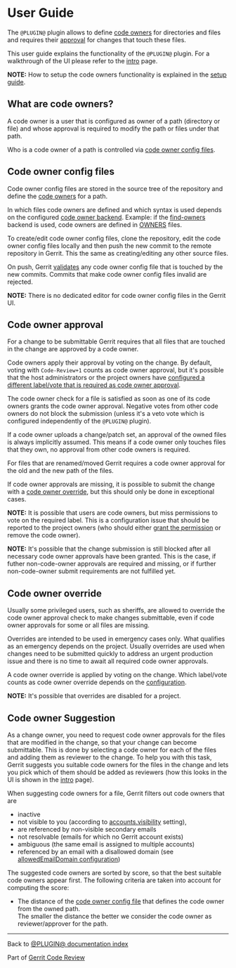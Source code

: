 # User Guide

The `@PLUGIN@` plugin allows to define [code owners](#codeOwners) for
directories and files and requires their [approval](#codeOwnerApproval) for
changes that touch these files.

This user guide explains the functionality of the `@PLUGIN@` plugin. For a
walkthrough of the UI please refer to the [intro](how-to-use.html) page.

**NOTE:** How to setup the code owners functionality is explained in the
[setup guide](setup-guide.html).

## <a id="codeOwners">What are code owners?

A code owner is a user that is configured as owner of a path (directory or file)
and whose approval is required to modify the path or files under that path.

Who is a code owner of a path is controlled via [code owner config
files](#codeOwnerConfigFiles).

## <a id="codeOwnerConfigFiles">Code owner config files

Code owner config files are stored in the source tree of the repository and
define the [code owners](#codeOwners) for a path.

In which files code owners are defined and which syntax is used depends on the
configured [code owner backend](backends.html). Example: if the
[find-owners](backend-find-owners.html) backend is used, code owners are defined
in [OWNERS](backend-find-owners.html#syntax) files.

To create/edit code owner config files, clone the repository, edit the code
owner config files locally and then push the new commit to the remote repository
in Gerrit. This the same as creating/editing any other source files.

On push, Gerrit [validates](validation.html) any code owner config file that is
touched by the new commits. Commits that make code owner config files invalid
are rejected.

**NOTE:** There is no dedicated editor for code owner config files in the Gerrit
UI.

## <a id="codeOwnerApproval">Code owner approval

For a change to be submittable Gerrit requires that all files that are touched
in the change are approved by a code owner.

Code owners apply their approval by voting on the change. By default, voting
with `Code-Review+1` counts as code owner approval, but it's possible that the
host administrators or the project owners have [configured a different label/vote
that is required as code owner approval](setup-guide.html#configureCodeOwnerApproval).

The code owner check for a file is satisfied as soon as one of its code owners
grants the code owner approval. Negative votes from other code owners do not
block the submission (unless it's a veto vote which is configured independently
of the `@PLUGIN@` plugin).

If a code owner uploads a change/patch set, an approval of the owned files is
always implicitly assumed. This means if a code owner only touches files that
they own, no approval from other code owners is required.

For files that are renamed/moved Gerrit requires a code owner approval for the
old and the new path of the files.

If code owner approvals are missing, it is possible to submit the change with a
[code owner override](#codeOwnerOverride), but this should only be done in
exceptional cases.

**NOTE:** It is possible that users are code owners, but miss permissions to
vote on the required label. This is a configuration issue that should be
reported to the project owners (who should either
[grant the permission](setup-guide.html#grantCodeOwnerPermissions) or remove
the code owner).

**NOTE:** It's possible that the change submission is still blocked after all
necessary code owner approvals have been granted. This is the case, if futher
non-code-owner approvals are required and missing, or if further non-code-owner
submit requirements are not fulfilled yet.

## <a id="codeOwnerOverride">Code owner override

Usually some privileged users, such as sheriffs, are allowed to override the
code owner approval check to make changes submittable, even if code owner
approvals for some or all files are missing.

Overrides are intended to be used in emergency cases only. What qualifies as an
emergency depends on the project. Usually overrides are used when changes need
to be submitted quickly to address an urgent production issue and there is no
time to await all required code owner approvals.

A code owner override is applied by voting on the change. Which label/vote
counts as code owner override depends on the
[configuration](setup-guide.html#configureCodeOwnerOverrides).

**NOTE:** It's possible that overrides are disabled for a project.

## <a id="codeOwnerSuggestion">Code owner Suggestion

As a change owner, you need to request code owner approvals for the files that
are modified in the change, so that your change can become submittable. This is
done by selecting a code owner for each of the files and adding them as reviewer
to the change. To help you with this task, Gerrit suggests you suitable code
owners for the files in the change and lets you pick which of them should be
added as reviewers (how this looks in the UI is shown in the
[intro](how-to-use.html#addCodeOwnersAsReviewers) page).

When suggesting code owners for a file, Gerrit filters out code owners that are

* inactive
* not visible to you (according to
[accounts.visibility](../../../Documentation/config-gerrit.html#accounts.visibility)
setting),
* are referenced by non-visible secondary emails
* not resolvable (emails for which no Gerrit account exists)
* ambiguous (the same email is assigned to multiple accounts)
* referenced by an email with a disallowed domain (see
  [allowedEmailDomain configuration](config.html#pluginCodeOwnersAllowedEmailDomain))

The suggested code owners are sorted by score, so that the best suitable code
owners appear first. The following criteria are taken into account for computing
the score:

* The distance of the [code owner config file](#codeOwnerConfigFiles) that
  defines the code owner from the owned path.\
  The smaller the distance the better we consider the code owner as
  reviewer/approver for the path.

---

Back to [@PLUGIN@ documentation index](index.html)

Part of [Gerrit Code Review](../../../Documentation/index.html)

